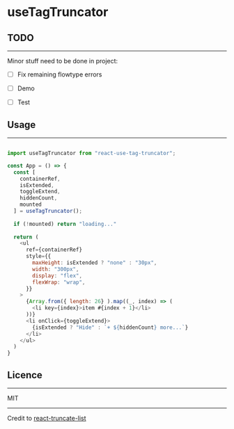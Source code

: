 # useTagTruncator

## TODO

---

Minor stuff need to be done in project:
- [ ] Fix remaining flowtype errors
- [ ] Demo
- [ ] Test


## Usage

---

```js

import useTagTruncator from "react-use-tag-truncator";

const App = () => {
  const [
    containerRef,
    isExtended,
    toggleExtend,
    hiddenCount,
    mounted
  ] = useTagTruncator();
  
  if (!mounted) return "loading..."
  
  return (
    <ul
      ref={containerRef}
      style={{
        maxHeight: isExtended ? "none" : "30px",
        width: "300px",
        display: "flex",
        flexWrap: "wrap",
      }}
    >
      {Array.from({ length: 26} ).map((_, index) => (
        <li key={index}>item #{index + 1}</li>
      ))}
      <li onClick={toggleExtend}>
        {isExtended ? "Hide" : `+ ${hiddenCount} more...`}
      </li>
    </ul>
  )
}
```

## Licence

---

MIT


---

Credit to [react-truncate-list](https://github.com/maladr0it/react-truncate-list)
